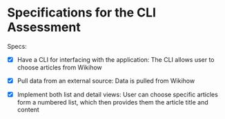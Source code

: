 # Specifications for the CLI Assessment

Specs:
- [x] Have a CLI for interfacing with the application: The CLI allows user to choose articles from Wikihow
- [x] Pull data from an external source: Data is pulled from Wikihow
- [x] Implement both list and detail views: User can choose specific articles form a numbered list, which then provides them the article title and content

